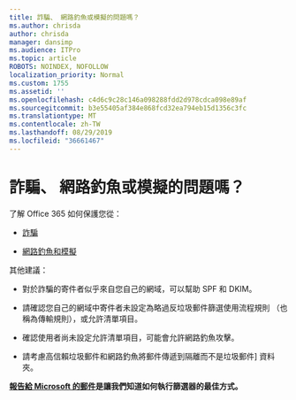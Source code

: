 ```yaml
---
title: 詐騙、 網路釣魚或模擬的問題嗎？
ms.author: chrisda
author: chrisda
manager: dansimp
ms.audience: ITPro
ms.topic: article
ROBOTS: NOINDEX, NOFOLLOW
localization_priority: Normal
ms.custom: 1755
ms.assetid: ''
ms.openlocfilehash: c4d6c9c28c146a098288fdd2d978cdca098e89af
ms.sourcegitcommit: b3e55405af384e868fcd32ea794eb15d1356c3fc
ms.translationtype: MT
ms.contentlocale: zh-TW
ms.lasthandoff: 08/29/2019
ms.locfileid: "36661467"
---
```

# <a name="issues-with-spoofing-phishing-or-impersonation"></a>詐騙、 網路釣魚或模擬的問題嗎？

了解 Office 365 如何保護您從：

- [詐騙](https://docs.microsoft.com/office365/securitycompliance/anti-spoofing-protection)

- [網路釣魚和模擬](https://docs.microsoft.com/office365/securitycompliance/atp-anti-phishing)

其他建議：

- 對於詐騙的寄件者似乎來自您自己的網域，可以幫助 SPF 和 DKIM。

- 請確認您自己的網域中寄件者未設定為略過反垃圾郵件篩選使用流程規則 （也稱為傳輸規則），或允許清單項目。

- 確認使用者尚未設定允許清單項目，可能會允許網路釣魚攻擊。

- 請考慮高信賴垃圾郵件和網路釣魚將郵件傳遞到隔離而不是垃圾郵件] 資料夾。

**[報告給 Microsoft 的郵件](https://support.office.com/article/b5caa9f1-cdf3-4443-af8c-ff724ea719d2)是讓我們知道如何執行篩選器的最佳方式。**
